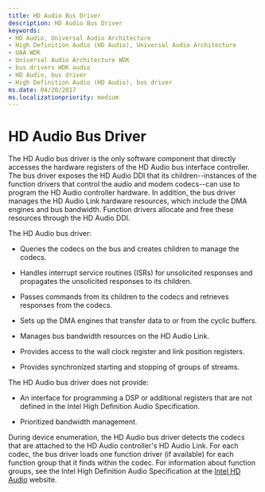 ```yaml
---
title: HD Audio Bus Driver
description: HD Audio Bus Driver
keywords:
- HD Audio, Universal Audio Architecture
- High Definition Audio (HD Audio), Universal Audio Architecture
- UAA WDK
- Universal Audio Architecture WDK
- bus drivers WDK audio
- HD Audio, bus driver
- High Definition Audio (HD Audio), bus driver
ms.date: 04/20/2017
ms.localizationpriority: medium
---
```


# HD Audio Bus Driver


The HD Audio bus driver is the only software component that directly accesses the hardware registers of the HD Audio bus interface controller. The bus driver exposes the HD Audio DDI that its children--instances of the function drivers that control the audio and modem codecs--can use to program the HD Audio controller hardware. In addition, the bus driver manages the HD Audio Link hardware resources, which include the DMA engines and bus bandwidth. Function drivers allocate and free these resources through the HD Audio DDI.

The HD Audio bus driver:

-   Queries the codecs on the bus and creates children to manage the codecs.

-   Handles interrupt service routines (ISRs) for unsolicited responses and propagates the unsolicited responses to its children.

-   Passes commands from its children to the codecs and retrieves responses from the codecs.

-   Sets up the DMA engines that transfer data to or from the cyclic buffers.

-   Manages bus bandwidth resources on the HD Audio Link.

-   Provides access to the wall clock register and link position registers.

-   Provides synchronized starting and stopping of groups of streams.

The HD Audio bus driver does not provide:

-   An interface for programming a DSP or additional registers that are not defined in the Intel High Definition Audio Specification.

-   Prioritized bandwidth management.

During device enumeration, the HD Audio bus driver detects the codecs that are attached to the HD Audio controller's HD Audio Link. For each codec, the bus driver loads one function driver (if available) for each function group that it finds within the codec. For information about function groups, see the Intel High Definition Audio Specification at the [Intel HD Audio](https://www.intel.com/content/www/us/en/standards/intel-standards-and-initiatives.html) website.

 

 




